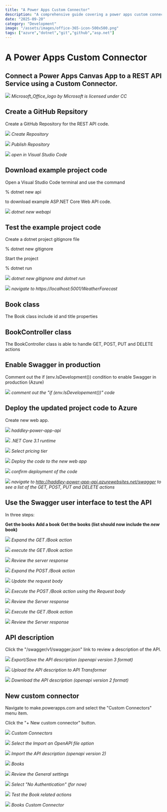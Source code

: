 ```yaml
---
title: "A Power Apps Custom Connector"
description: "A comprehensive guide covering a power apps custom connector"
date: "2025-09-20"
category: "Development"
image: "/assets/images/office-365-icon-500x500.png"
tags: ["azure","dotnet","git","github","asp.net"]
---
```


# A Power Apps Custom Connector

## Connect a Power Apps Canvas App to a REST API Service using a Custom Connector.

![](/assets/images/powerappswithrest/office-365-icon-500x500.png)
*Microsoft_Office_logo by Microsoft is licensed under CC*


## Create a GitHub Repsitory

Create a GitHub Repository for the REST API code.

![](/assets/images/powerappswithrest/screen-shot-2021-06-19-at-11.42.54-am-810x938.png)
*Create Repository*

![](/assets/images/powerappswithrest/screen-shot-2021-06-19-at-11.43.12-am-930x676.png)
*Publish Repository*

![](/assets/images/powerappswithrest/screen-shot-2021-06-19-at-11.43.36-am-1022x234.png)
*open in Visual Studio Code*


## Download example project code

Open a Visual Studio Code terminal and use the command

% dotnet new api

to download example ASP.NET Core Web API code.

![](/assets/images/powerappswithrest/screen-shot-2021-06-19-at-11.44.38-am-1544x460.png)
*dotnet new webapi*


## Test the example project code

Create a dotnet project gitignore file

% dotnet new gitignore

Start the project

% dotnet run

![](/assets/images/powerappswithrest/screen-shot-2021-06-19-at-11.46.31-am-1544x564.png)
*dotnet new gitignore and dotnet run*

![](/assets/images/powerappswithrest/screen-shot-2021-06-19-at-12.07.27-pm-1712x472.png)
*navigate to https://localhost:5001/WeatherForecast*


## Book class

The Book class include id and title properties


## BookController class

The BookController class is able to handle GET, POST, PUT and DELETE actions


## Enable Swagger in production

Comment out the if (env.IsDevelopment()) condition to enable Swagger in production (Azure)

![](/assets/images/powerappswithrest/screen-shot-2021-06-19-at-2.57.03-pm-1380x724.png)
*comment out the "if (env.IsDevelopement())" code*


## Deploy the updated project code to Azure

Create new web app.

![](/assets/images/powerappswithrest/screen-shot-2021-06-19-at-1.42.47-pm-1020x214.png)
*haddley-power-app-api*

![](/assets/images/powerappswithrest/screen-shot-2021-06-19-at-1.43.00-pm-1020x201.png)
*.NET Core 3.1 runtime*

![](/assets/images/powerappswithrest/screen-shot-2021-06-19-at-1.43.10-pm-1020x277.png)
*Select pricing tier*

![](/assets/images/powerappswithrest/screen-shot-2021-06-19-at-2.45.46-pm-942x248.png)
*Deploy the code to the new web app*

![](/assets/images/powerappswithrest/screen-shot-2021-06-19-at-2.47.32-pm-550x530.png)
*confirm deployment of the code*

![](/assets/images/powerappswithrest/screen-shot-2021-06-19-at-2.57.45-pm-1020x654.png)
*navigate to http://haddley-power-app-api.azurewebsites.net/swagger to see a list of the GET, POST, PUT and DELETE actions*


## Use the Swagger user interface to test the API

In three steps:

**Get the books**
                        **Add a book**
                        **Get the books (list should now include the *new* book)**

![](/assets/images/powerappswithrest/screen-shot-2021-06-27-at-5.45.31-pm-1836x1137.png)
*Expand the GET /Book action*

![](/assets/images/powerappswithrest/screen-shot-2021-06-27-at-5.45.43-pm-1836x1135.png)
*execute the GET /Book action*

![](/assets/images/powerappswithrest/screen-shot-2021-06-27-at-5.45.56-pm-1836x1137.png)
*Review the server response*

![](/assets/images/powerappswithrest/screen-shot-2021-06-27-at-5.46.27-pm-1836x1132.png)
*Expand the POST /Book action*

![](/assets/images/powerappswithrest/screen-shot-2021-06-27-at-5.46.44-pm-1836x1131.png)
*Update the request body*

![](/assets/images/powerappswithrest/screen-shot-2021-06-27-at-5.47.32-pm-1836x1134.png)
*Execute the POST /Book action using the Request body*

![](/assets/images/powerappswithrest/screen-shot-2021-06-27-at-5.47.51-pm-1836x1128.png)
*Review the Server response*

![](/assets/images/powerappswithrest/screen-shot-2021-06-27-at-5.48.05-pm-1836x1119.png)
*Execute the GET /Book action*

![](/assets/images/powerappswithrest/screen-shot-2021-06-27-at-5.48.20-pm-1836x1129.png)
*Review the Server response*


## API description

Click the "/swagger/v1/swagger.json" link to review a description of the API.

![](/assets/images/powerappswithrest/screen-shot-2021-06-19-at-3.04.59-pm-1786x854.png)
*Export/Save the API description (openapi version 3 format)*

![](/assets/images/powerappswithrest/screen-shot-2021-06-19-at-3.09.40-pm-1836x1027.png)
*Upload the API description to API Transformer*

![](/assets/images/powerappswithrest/screen-shot-2021-06-19-at-3.12.05-pm-1836x1025.png)
*Download the API description (openapi version 2 format)*


## New custom connector

Navigate to make.powerapps.com and select the "Custom Connectors" menu item.

Click the "+ New custom connector" button.

![](/assets/images/powerappswithrest/screen-shot-2021-06-19-at-2.44.57-pm-1836x1152.png)
*Custom Connectors*

![](/assets/images/powerappswithrest/screen-shot-2021-06-19-at-3.04.21-pm-522x530.png)
*Select the Import an OpenAPI file option*

![](/assets/images/powerappswithrest/screen-shot-2021-06-19-at-3.13.11-pm-732x600.png)
*Import the API description (openapi version 2)*

![](/assets/images/powerappswithrest/screen-shot-2021-06-19-at-3.14.57-pm-1836x1153.png)
*Books*

![](/assets/images/powerappswithrest/screen-shot-2021-06-19-at-3.15.06-pm-1836x1149.png)
*Review the General settings*

![](/assets/images/powerappswithrest/screen-shot-2021-06-19-at-3.15.23-pm-1836x1148.png)
*Select "No Authentication" (for now)*

![](/assets/images/powerappswithrest/screen-shot-2021-06-27-at-4.25.58-pm-1836x1356.png)
*Test the Book related actions*

![](/assets/images/powerappswithrest/screen-shot-2021-06-19-at-3.17.35-pm-1632x184.png)
*Books Custom Connector*
